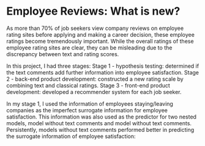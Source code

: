 # Employee Reviews: What is new?

As more than 70% of job seekers view company reviews on employee rating sites before applying and making a career decision, these employee ratings become tremendously important. While the overall ratings of these employee rating sites are clear, they can be misleading due to the discrepancy between text and rating scores. 

In this project, I had three stages:
Stage 1 - hypothesis testing: determined if the text comments add further information into employee satisfaction.
Stage 2 - back-end product development: constructed a new rating scale by combining text and classical ratings.
Stage 3 - front-end product development: developed a recommender system for each job seeker.

In my stage 1, I used the information of employees staying/leaving companies as the imperfect surrogate information for employee satisfaction. This information was also used as the predictor for two nested models, model without text comments and model without text comments. Persistently, models without text comments performed better in predicting the surrogate information of employee satisfaction:














